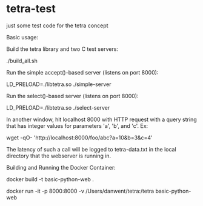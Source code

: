 # tetra-test
just some test code for the tetra concept

Basic usage: 

Build the tetra library and two C test servers: 

./build_all.sh


Run the simple accept()-based server (listens on port 8000): 

LD_PRELOAD=./libtetra.so ./simple-server

Run the select()-based server (listens on port 8000): 

LD_PRELOAD=./libtetra.so ./select-server

In another window, hit localhost 8000 with HTTP request with a query
string that has integer values for parameters 'a', 'b', and 'c'.  Ex: 

wget -qO- 'http://localhost:8000/foo/abc?a=10&b=3&c=4'

The latency of such a call will be logged to tetra-data.txt in the local
directory that the webserver is running in.  

Building and Running the Docker Container: 

docker build -t basic-python-web .

docker run -it -p 8000:8000 -v /Users/danwent/tetra:/tetra basic-python-web

